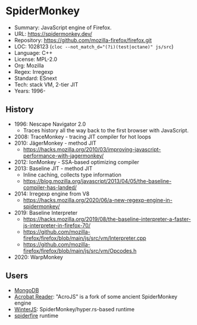 # SpiderMonkey

* Summary:    JavaScript engine of Firefox.
* URL:        https://spidermonkey.dev/
* Repository: https://github.com/mozilla-firefox/firefox.git
* LOC:        1028123 (`cloc --not_match_d="(?i)(test|octane)" js/src`)
* Language:   C++
* License:    MPL-2.0
* Org:        Mozilla
* Regex:      Irregexp
* Standard:   ESnext
* Tech:       stack VM, 2-tier JIT
* Years:      1996-

## History

* 1996: Nescape Navigator 2.0
  * Traces history all the way back to the first browser with JavaScript.
* 2008: TraceMonkey - tracing JIT compiler for hot loops
* 2010: JägerMonkey - method JIT
  * https://hacks.mozilla.org/2010/03/improving-javascript-performance-with-jagermonkey/
* 2012: IonMonkey - SSA-based optimizing compiler
* 2013: Baseline JIT - method JIT
  * Inline caching, collects type information
  * https://blog.mozilla.org/javascript/2013/04/05/the-baseline-compiler-has-landed/
* 2014: Irregexp engine from V8
  * https://hacks.mozilla.org/2020/06/a-new-regexp-engine-in-spidermonkey/
* 2019: Baseline Interpreter
  * https://hacks.mozilla.org/2019/08/the-baseline-interpreter-a-faster-js-interpreter-in-firefox-70/
  * https://github.com/mozilla-firefox/firefox/blob/main/js/src/vm/Interpreter.cpp
  * https://github.com/mozilla-firefox/firefox/blob/main/js/src/vm/Opcodes.h
* 2020: WarpMonkey

## Users

* [MongoDB](https://github.com/mongodb/mongo/tree/master/src/mongo/scripting)
* [Acrobat Reader](https://opensource.adobe.com/dc-acrobat-sdk-docs/library/jsapiref/index.html): "AcroJS" is a fork of some ancient SpiderMonkey engine
* [WinterJS](https://github.com/wasmerio/winterjs): SpiderMonkey/hyper.rs-based runtime
* [spiderfire](https://github.com/Redfire75369/spiderfire) runtime
